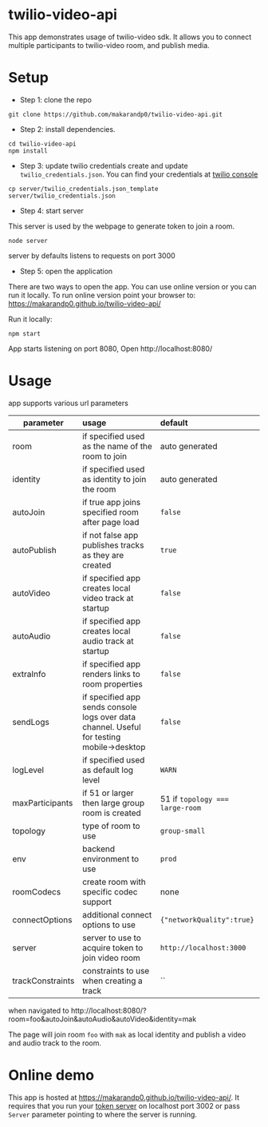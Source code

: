 # twilio-video-api

This app demonstrates usage of twilio-video sdk.  It allows you to connect multiple participants to  twilio-video room, and publish media.

# Setup
- Step 1: clone the repo

```
git clone https://github.com/makarandp0/twilio-video-api.git

```

- Step 2: install dependencies.

```
cd twilio-video-api
npm install
```

- Step 3: update twilio credentials
create and update `twilio_credentials.json`. You can find your credentials at [twilio console](https://www.twilio.com/console/project/settings)

```
cp server/twilio_credentials.json_template server/twilio_credentials.json

```

- Step 4: start server

This server is used by the webpage to generate token to join a room.
```
node server
```
server by defaults listens to requests on port 3000

- Step 5: open the application

There are two ways to open the app. You can use online version or you can run it locally. To run online version point your browser to: https://makarandp0.github.io/twilio-video-api/


Run it locally:

```
npm start
```

App starts listening on port 8080, Open http://localhost:8080/



# Usage

app supports various url parameters

| parameter       | usage                                 | default  |
| --------------- |:--------------------------------------|:--------|
| room            | if specified used as the name of the room to join | auto generated |
| identity        | if specified used as identity to join the room  | auto generated   |
| autoJoin        | if true app joins specified room after page load  | `false`   |
| autoPublish     | if not false app publishes tracks as they are created  | `true`   |
| autoVideo       | if specified app creates local video track at startup  |  `false`  |
| autoAudio       | if specified app creates local audio track at startup  |  `false`  |
| extraInfo       | if specified app renders links to room properties      |  `false`  |
| sendLogs        | if specified app sends console logs over data channel. Useful for testing mobile->desktop | `false` |
| logLevel        | if specified used as default log level | `WARN` |
| maxParticipants | if 51 or larger then large group room is created  | 51 if `topology === large-room`  |
| topology        | type of room to use  |  `group-small`  |
| env             | backend environment to use  |  `prod`  |
| roomCodecs      | create room with specific codec support  |  none  |
| connectOptions  | additional connect options to use  | `{"networkQuality":true}`   |
| server          | server to use to acquire token to join video room |  `http://localhost:3000`  |
| trackConstraints| constraints to use when creating a track |  ``  |


when navigated to
http://localhost:8080/?room=foo&autoJoin&autoAudio&autoVideo&identity=mak

The page will join room `foo` with `mak` as local identity and publish a video and audio track to the room.


# Online demo
This app is hosted at https://makarandp0.github.io/twilio-video-api/. It requires that you run your [token server](https://github.com/makarandp0/twilio-video-api/tree/main/server) on localhost port 3002 or pass `Server` parameter pointing to where the server is running.
